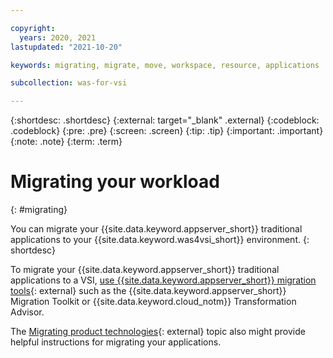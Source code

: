 ```yaml
---

copyright:
  years: 2020, 2021
lastupdated: "2021-10-20"

keywords: migrating, migrate, move, workspace, resource, applications

subcollection: was-for-vsi

---
```


{:shortdesc: .shortdesc}
{:external: target="_blank" .external}
{:codeblock: .codeblock}
{:pre: .pre}
{:screen: .screen}
{:tip: .tip}
{:important: .important}
{:note: .note}
{:term: .term}


# Migrating your workload
{: #migrating}

You can migrate your {{site.data.keyword.appserver_short}} traditional applications to your {{site.data.keyword.was4vsi_short}} environment.
{: shortdesc}

<!--
## Migrating {{site.data.keyword.appserver_short}} traditional applications
{: #migrat-twas}
-->
To migrate your {{site.data.keyword.appserver_short}} traditional applications to a VSI, [use {{site.data.keyword.appserver_short}} migration tools](https://www.ibm.com/docs/SSAW57_9.0.5/com.ibm.websphere.nd.multiplatform.doc/ae/tcld_move_app.html){: external} such as the {{site.data.keyword.appserver_short}} Migration Toolkit or {{site.data.keyword.cloud_notm}} Transformation Advisor.

The [Migrating product technologies](https://www.ibm.com/docs/SSAW57_9.0.5/com.ibm.websphere.nd.multiplatform.doc/ae/welcome_migrating_tech.html){: external} topic also might provide helpful instructions for migrating your applications.
